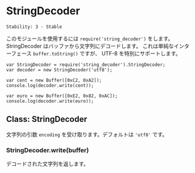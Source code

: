 # StringDecoder

    Stability: 3 - Stable

<!--
To use this module, do `require('string_decoder')`. StringDecoder decodes a
buffer to a string. It is a simple interface to `buffer.toString()` but provides
additional support for utf8.
-->

このモジュールを使用するには `require('string_decoder')` をします。
StringDecoder はバッファから文字列にデコードします。
これは単純なインターフェース `buffer.toString()` ですが、
UTF-8 を特別にサポートします。

    var StringDecoder = require('string_decoder').StringDecoder;
    var decoder = new StringDecoder('utf8');

    var cent = new Buffer([0xC2, 0xA2]);
    console.log(decoder.write(cent));

    var euro = new Buffer([0xE2, 0x82, 0xAC]);
    console.log(decoder.write(euro));

## Class: StringDecoder

<!--
Accepts a single argument, `encoding` which defaults to `utf8`.
-->

文字列の引数 `encoding` を受け取ります。デフォルトは `'utf8'` です。

### StringDecoder.write(buffer)

<!--
Returns a decoded string.
-->

デコードされた文字列を返します。
